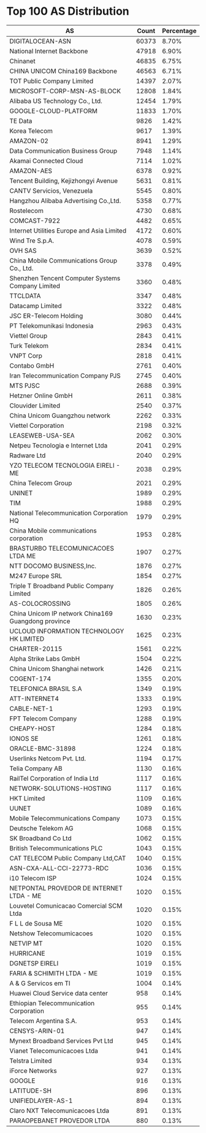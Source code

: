 # Top 100 AS Distribution
| AS | Count | Percentage |
|----|----|----|
| DIGITALOCEAN-ASN | 60373 | 8.70% |
| National Internet Backbone | 47918 | 6.90% |
| Chinanet | 46835 | 6.75% |
| CHINA UNICOM China169 Backbone | 46563 | 6.71% |
| TOT Public Company Limited | 14397 | 2.07% |
| MICROSOFT-CORP-MSN-AS-BLOCK | 12808 | 1.84% |
| Alibaba US Technology Co., Ltd. | 12454 | 1.79% |
| GOOGLE-CLOUD-PLATFORM | 11833 | 1.70% |
| TE Data | 9826 | 1.42% |
| Korea Telecom | 9617 | 1.39% |
| AMAZON-02 | 8941 | 1.29% |
| Data Communication Business Group | 7948 | 1.14% |
| Akamai Connected Cloud | 7114 | 1.02% |
| AMAZON-AES | 6378 | 0.92% |
| Tencent Building, Kejizhongyi Avenue | 5631 | 0.81% |
| CANTV Servicios, Venezuela | 5545 | 0.80% |
| Hangzhou Alibaba Advertising Co.,Ltd. | 5358 | 0.77% |
| Rostelecom | 4730 | 0.68% |
| COMCAST-7922 | 4482 | 0.65% |
| Internet Utilities Europe and Asia Limited | 4172 | 0.60% |
| Wind Tre S.p.A. | 4078 | 0.59% |
| OVH SAS | 3639 | 0.52% |
| China Mobile Communications Group Co., Ltd. | 3378 | 0.49% |
| Shenzhen Tencent Computer Systems Company Limited | 3360 | 0.48% |
| TTCLDATA | 3347 | 0.48% |
| Datacamp Limited | 3322 | 0.48% |
| JSC ER-Telecom Holding | 3080 | 0.44% |
| PT Telekomunikasi Indonesia | 2963 | 0.43% |
| Viettel Group | 2843 | 0.41% |
| Turk Telekom | 2834 | 0.41% |
| VNPT Corp | 2818 | 0.41% |
| Contabo GmbH | 2761 | 0.40% |
| Iran Telecommunication Company PJS | 2745 | 0.40% |
| MTS PJSC | 2688 | 0.39% |
| Hetzner Online GmbH | 2611 | 0.38% |
| Clouvider Limited | 2540 | 0.37% |
| China Unicom Guangzhou network | 2262 | 0.33% |
| Viettel Corporation | 2198 | 0.32% |
| LEASEWEB-USA-SEA | 2062 | 0.30% |
| Netpeu Tecnologia e Internet Ltda | 2041 | 0.29% |
| Radware Ltd | 2040 | 0.29% |
| YZO TELECOM TECNOLOGIA EIRELI - ME | 2038 | 0.29% |
| China Telecom Group | 2021 | 0.29% |
| UNINET | 1989 | 0.29% |
| TIM | 1988 | 0.29% |
| National Telecommunication Corporation HQ | 1979 | 0.29% |
| China Mobile communications corporation | 1953 | 0.28% |
| BRASTURBO TELECOMUNICACOES LTDA ME | 1907 | 0.27% |
| NTT DOCOMO BUSINESS,Inc. | 1876 | 0.27% |
| M247 Europe SRL | 1854 | 0.27% |
| Triple T Broadband Public Company Limited | 1826 | 0.26% |
| AS-COLOCROSSING | 1805 | 0.26% |
| China Unicom IP network China169 Guangdong province | 1630 | 0.23% |
| UCLOUD INFORMATION TECHNOLOGY HK LIMITED | 1625 | 0.23% |
| CHARTER-20115 | 1561 | 0.22% |
| Alpha Strike Labs GmbH | 1504 | 0.22% |
| China Unicom Shanghai network | 1426 | 0.21% |
| COGENT-174 | 1355 | 0.20% |
| TELEFONICA BRASIL S.A | 1349 | 0.19% |
| ATT-INTERNET4 | 1333 | 0.19% |
| CABLE-NET-1 | 1293 | 0.19% |
| FPT Telecom Company | 1288 | 0.19% |
| CHEAPY-HOST | 1284 | 0.18% |
| IONOS SE | 1261 | 0.18% |
| ORACLE-BMC-31898 | 1224 | 0.18% |
| Userlinks Netcom Pvt. Ltd. | 1194 | 0.17% |
| Telia Company AB | 1130 | 0.16% |
| RailTel Corporation of India Ltd | 1117 | 0.16% |
| NETWORK-SOLUTIONS-HOSTING | 1117 | 0.16% |
| HKT Limited | 1109 | 0.16% |
| UUNET | 1089 | 0.16% |
| Mobile Telecommunications Company | 1073 | 0.15% |
| Deutsche Telekom AG | 1068 | 0.15% |
| SK Broadband Co Ltd | 1062 | 0.15% |
| British Telecommunications PLC | 1043 | 0.15% |
| CAT TELECOM Public Company Ltd,CAT | 1040 | 0.15% |
| ASN-CXA-ALL-CCI-22773-RDC | 1036 | 0.15% |
| i10 Telecom ISP | 1024 | 0.15% |
| NETPONTAL PROVEDOR DE INTERNET LTDA - ME | 1020 | 0.15% |
| Louvetel Comunicacao Comercial SCM Ltda | 1020 | 0.15% |
| F L L de Sousa ME | 1020 | 0.15% |
| Netshow Telecomumicacoes | 1020 | 0.15% |
| NETVIP MT | 1020 | 0.15% |
| HURRICANE | 1019 | 0.15% |
| DGNETSP EIRELI | 1019 | 0.15% |
| FARIA & SCHIMITH LTDA - ME | 1019 | 0.15% |
| A & G Servicos em TI | 1004 | 0.14% |
| Huawei Cloud Service data center | 958 | 0.14% |
| Ethiopian Telecommunication Corporation | 955 | 0.14% |
| Telecom Argentina S.A. | 953 | 0.14% |
| CENSYS-ARIN-01 | 947 | 0.14% |
| Mynext Broadband Services Pvt Ltd | 945 | 0.14% |
| Vianet Telecomunicacoes Ltda | 941 | 0.14% |
| Telstra Limited | 934 | 0.13% |
| iForce Networks | 927 | 0.13% |
| GOOGLE | 916 | 0.13% |
| LATITUDE-SH | 896 | 0.13% |
| UNIFIEDLAYER-AS-1 | 894 | 0.13% |
| Claro NXT Telecomunicacoes Ltda | 891 | 0.13% |
| PARAOPEBANET PROVEDOR LTDA | 880 | 0.13% |
